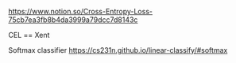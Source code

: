 
https://www.notion.so/Cross-Entropy-Loss-75cb7ea3fb8b4da3999a79dcc7d8143c

CEL == Xent

Softmax classifier
https://cs231n.github.io/linear-classify/#softmax